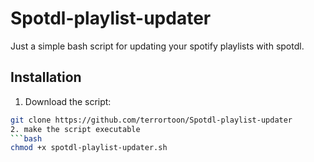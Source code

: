 # Spotdl-playlist-updater
Just a simple bash script for updating your spotify playlists with spotdl.
## Installation
1. Download the script:
  ```bash
  git clone https://github.com/terrortoon/Spotdl-playlist-updater
2. make the script executable
  ```bash
  chmod +x spotdl-playlist-updater.sh
  ```
